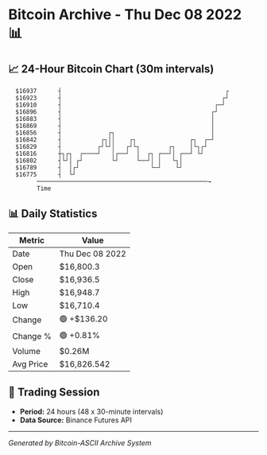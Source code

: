 # Bitcoin Archive - Thu Dec 08 2022 📊

## 📈 24-Hour Bitcoin Chart (30m intervals)

```
  $16937      ┤                                              ┌ 
  $16923      ┤                                             ┌┘ 
  $16910      ┤                                           ┌─┘  
  $16896      ┤                                          ┌┘    
  $16883      ┤                                          │     
  $16869      ┤                                          │     
  $16856      ┤             ┌┐                           │     
  $16842      ┤           ┌┐││    ┌┐               ┌┐  ┌─┘     
  $16829      ┤          ┌┘└┘│   ┌┘└┐        ┌┐    │└┐┌┘       
  $16816      ┼┐┌┐  ┌────┘   │┌──┘  │  ┌┐ ┌──┘│ ┌──┘ └┘        
  $16802      ┤└┘│ ┌┘        └┘     └──┘│ │   └┐│              
  $16789      ┤  │┌┘                    └─┘    └┘              
  $16775      ┤  └┘                                            
        ────────────────────────────────────────────────→
        Time
```

## 📊 Daily Statistics

| Metric | Value |
|--------|-------|
| Date | Thu Dec 08 2022 |
| Open | $16,800.3 |
| Close | $16,936.5 |
| High | $16,948.7 |
| Low | $16,710.4 |
| Change | 🟢 +$136.20 |
| Change % | 🟢 +0.81% |
| Volume | $0.26M |
| Avg Price | $16,826.542 |

## 📅 Trading Session

- **Period:** 24 hours (48 x 30-minute intervals)
- **Data Source:** Binance Futures API

---
*Generated by Bitcoin-ASCII Archive System*
